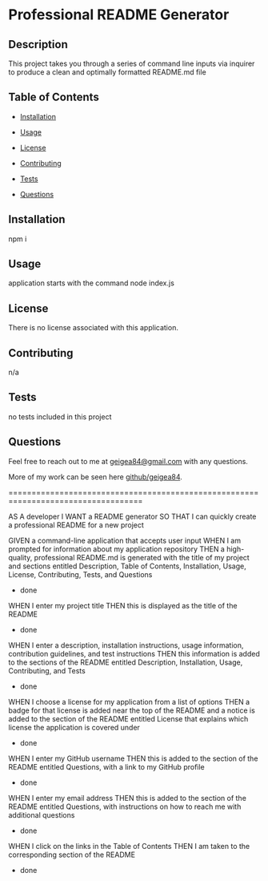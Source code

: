 
  # Professional README Generator
  
  

  ## Description

  This project takes you through a series of command line inputs via inquirer to produce a clean and optimally formatted README.md file

  ## Table of Contents

  * [Installation](#installation)
    
  * [Usage](#usage)

  * [License](#license)

  * [Contributing](#contributing)
    
  * [Tests](#tests)

  * [Questions](#questions)
    
  ## Installation

  npm i

  ## Usage

  application starts with the command node index.js

  ## License

  There is no license associated with this application.

  ## Contributing

  n/a

  ## Tests

  no tests included in this project

  ## Questions

  Feel free to reach out to me at geigea84@gmail.com with any questions.

  More of my work can be seen here [github/geigea84](https://github.com/geigea84/).

===================================================================================

AS A developer
I WANT a README generator
SO THAT I can quickly create a professional README for a new project

GIVEN a command-line application that accepts user input
WHEN I am prompted for information about my application repository
THEN a high-quality, professional README.md is generated with the title of my project and sections entitled Description, Table of Contents, Installation, Usage, License, Contributing, Tests, and Questions
* done

WHEN I enter my project title
THEN this is displayed as the title of the README
* done

WHEN I enter a description, installation instructions, usage information, contribution guidelines, and test instructions
THEN this information is added to the sections of the README entitled Description, Installation, Usage, Contributing, and Tests
* done

WHEN I choose a license for my application from a list of options
THEN a badge for that license is added near the top of the README and a notice is added to the section of the README entitled License that explains which license the application is covered under
* done

WHEN I enter my GitHub username
THEN this is added to the section of the README entitled Questions, with a link to my GitHub profile
* done

WHEN I enter my email address
THEN this is added to the section of the README entitled Questions, with instructions on how to reach me with additional questions
* done

WHEN I click on the links in the Table of Contents
THEN I am taken to the corresponding section of the README
* done
